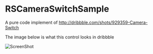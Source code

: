 RSCameraSwitchSample
====================

A pure code implement of http://dribbble.com/shots/929359-Camera-Switch

The image below is what this control looks in dribbble

![ScreenShot](http://d13yacurqjgara.cloudfront.net/users/2637/screenshots/929359/camera-button.png)


